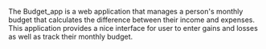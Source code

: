 The Budget_app is a web application that manages a person's monthly budget that calculates the difference between their income and expenses. This application provides a nice interface for user to enter gains and losses as well as track their monthly budget.